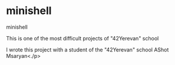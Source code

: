 # minishell
minishell
<p>This is one of the most difficult projects of "42Yerevan" school</p>
<p>I wrote this project with a student of the "42Yerevan" school AShot Msaryan<./p>
